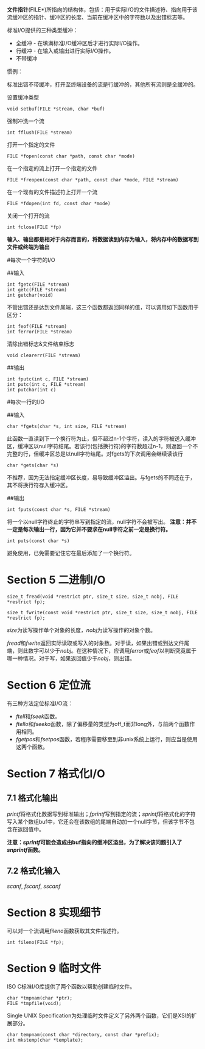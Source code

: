 **文件指针**(FILE*)所指向的结构体，包括：用于实际I/O的文件描述符、指向用于该流缓冲区的指针、缓冲区的长度、当前在缓冲区中的字符数以及出错标志等。

标准I/O提供的三种类型缓冲：

- 全缓冲 - 在填满标准I/O缓冲区后才进行实际I/O操作。
- 行缓冲 - 在输入或输出进行实际I/O操作。
- 不带缓冲 

惯例：

标准出错不带缓冲，打开至终端设备的流是行缓冲的，其他所有流则是全缓冲的。

设置缓冲类型
```
void setbuf(FILE *stream, char *buf)
```

强制冲洗一个流
```
int fflush(FILE *stream)
```

打开一个指定的文件
```
FILE *fopen(const char *path, const char *mode)
```

在一个指定的流上打开一个指定的文件
```
FILE *freopen(const char *path, const char *mode, FILE *stream)
```

在一个现有的文件描述符上打开一个流
```
FILE *fdopen(int fd, const char *mode)
```

关闭一个打开的流
```
int fclose(FILE *fp)
```

**输入、输出都是相对于内存而言的，将数据读到内存为输入，将内存中的数据写到文件或终端为输出**

#每次一个字符的I/O

##输入

```
int fgetc(FILE *stream)
int getc(FILE *stream)
int getchar(void)
```

不管出错还是达到文件尾端，这三个函数都返回同样的值，可以调用如下函数用于区分：

```
int feof(FILE *stream)
int ferror(FILE *stream)
```

清除出错标志&文件结束标志

```
void clearerr(FILE *stream)
```

##输出

```
int fputc(int c, FILE *stream)
int putc(int c, FILE *stream)
int putchar(int c)
```

#每次一行的I/O

##输入

```
char *fgets(char *s, int size, FILE *stream)
```

此函数一直读到下一个换行符为止，但不超过n-1个字符，读入的字符被送入缓冲区，缓冲区以null字符结尾。若该行(包括换行符)的字符数超过n-1，则返回一个不完整的行，但缓冲区总是以null字符结尾。对fgets的下次调用会继续读该行

```
char *gets(char *s)
```

不推荐，因为无法指定缓冲区长度，易导致缓冲区溢出。与fgets的不同还在于，其不将换行符存入缓冲区。

##输出

```
int fputs(const char *s, FILE *stream)
```

将一个以null字符终止的字符串写到指定的流，null字符不会被写出。
**注意：并不一定是每次输出一行，因为它并不要求在null字符之前一定是换行符。**

```
int puts(const char *s)
```
避免使用，已免需要记住它在最后添加了一个换行符。

# Section 5 二进制I/O

```
size_t fread(void *restrict ptr, size_t size, size_t nobj, FILE *restrict fp);

size_t fwrite(const void *restrict ptr, size_t size, size_t nobj, FILE *restrict fp);
```

*size*为读写操作单个对象的长度，*nobj*为读写操作的对象个数。

*fread*和*fwrite*返回实际读取或写入的对象数。对于读，如果出错或到达文件尾端，则此数字可以少于*nobj*。在这种情况下，应调用*ferror*或*feof*以判断究竟属于哪一种情况。对于写，如果返回值少于*nobj*，则出错。

# Section 6 定位流

有三种方法定位标准I/O流：

- *ftell*和*fseek*函数。
- *ftello*和*fseeko*函数，除了偏移量的类型为off_t而非long外，与前两个函数作用相同。
- *fgetpos*和*fsetpos*函数，若程序需要移至到非unix系统上运行，则应当是使用这两个函数。 

# Section 7 格式化I/O

## 7.1 格式化输出

*printf*将格式化数据写到标准输出；*fprintf*写到指定的流；*sprintf*将格式化的字符写入某个数组buf中，它还会在该数组的尾端自动加一个null字节，但该字节不包含在返回值中。

**注意：*sprintf*可能会造成由buf指向的缓冲区溢出，为了解决该问题引入了*snprintf*函数。**

## 7.2 格式化输入

*scanf*, *fscanf*, *sscanf*

# Section 8 实现细节

可以对一个流调用*fileno*函数获取其文件描述符。

```
int fileno(FILE *fp);
```

# Section 9 临时文件

ISO C标准I/O库提供了两个函数以帮助创建临时文件。

```
char *tmpnam(char *ptr);
FILE *tmpfile(void);
```

Single UNIX Specification为处理临时文件定义了另外两个函数，它们是XSI的扩展部分。

```
char tempnam(const char *directory, const char *prefix);
int mkstemp(char *template);
```

